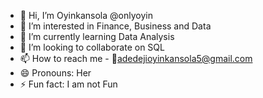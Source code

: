 - 👋 Hi, I’m Oyinkansola @onlyoyin
- 👀 I’m interested in Finance, Business and Data
- 🌱 I’m currently learning Data Analysis 
- 💞️ I’m looking to collaborate on SQL
- 📫 How to reach me - 💌adedejioyinkansola5@gmail.com
- 😄 Pronouns: Her
- ⚡ Fun fact: I am not Fun

<!---
onlyoyin/onlyoyin is a ✨ special ✨ repository because its `README.md` (this file) appears on your GitHub profile.
You can click the Preview link to take a look at your changes.
--->
